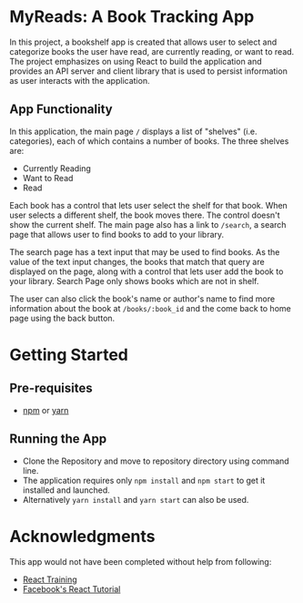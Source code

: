 # MyReads: A Book Tracking App

In this project, a bookshelf app is created that allows user to select and categorize books the user have read, are currently reading, or want to read. The project emphasizes on using React to build the application and provides an API server and client library that is used to persist information as user interacts with the application.

## App Functionality

In this application, the main page `/` displays a list of "shelves" (i.e. categories), each of which contains a number of books. The three shelves are:

 - Currently Reading
 - Want to Read
 - Read
 
Each book has a control that lets user select the shelf for that book. When user selects a different shelf, the book moves there. The control doesn't show the current shelf.
The main page also has a link to `/search`, a search page that allows user to find books to add to your library.

The search page has a text input that may be used to find books. As the value of the text input changes, the books that match that query are displayed on the page, along with a control that lets user add the book to your library. Search Page only shows books which are not in shelf.

The user can also click the book's name or author's name to find more information about the book at `/books/:book_id` and the come back to home page using the back button.

# Getting Started

## Pre-requisites
    
 - [npm](https://www.npmjs.com/) or [yarn](https://yarnpkg.com/en/)
    
## Running the App

 - Clone the Repository and move to repository directory using command line.
 - The application requires only `npm install` and `npm start` to get it installed and launched.
 - Alternatively `yarn install` and `yarn start` can also be used.

# Acknowledgments

This app would not have been completed without help from following:

 - [React Training](https://reacttraining.com/)
 - [Facebook's React Tutorial](https://facebook.github.io/react/tutorial/tutorial.html)
